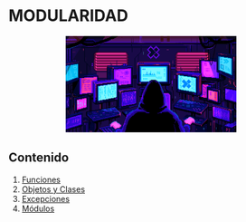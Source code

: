# MODULARIDAD

<div align=center>
<img src="../../extras/hacker.gif" alt="me" width="60%">
</div>

## Contenido
1. [Funciones](../unidad%2004/funciones/README.md)
2. [Objetos y Clases](../unidad%2004/poo/README.md)
3. [Excepciones]()
4. [Módulos]()
